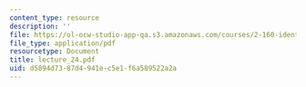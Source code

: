 ```yaml
---
content_type: resource
description: ''
file: https://ol-ocw-studio-app-qa.s3.amazonaws.com/courses/2-160-identification-estimation-and-learning-spring-2006/d5894d7387d4941ec5e1f6a589522a2a_lecture_24.pdf
file_type: application/pdf
resourcetype: Document
title: lecture_24.pdf
uid: d5894d73-87d4-941e-c5e1-f6a589522a2a
---
```

